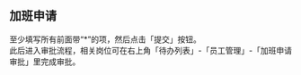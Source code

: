 ## 加班申请
至少填写所有前面带“*”的项，然后点击「提交」按钮。  
此后进入审批流程，相关岗位可在右上角「待办列表」-「员工管理」-「加班申请审批」里完成审批。  
<ShowImg src="/images/employee/overtime.png" text="“加班申请审批”的审批流程图"/> 